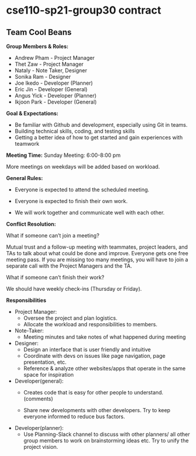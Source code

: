 # cse110-sp21-group30 contract

## Team Cool Beans

**Group Members & Roles:**
-   Andrew Pham - Project Manager
-   Thet Zaw - Project Manager
-   Nataly - Note Taker, Designer
-   Sonika Ram - Designer
-   Joe Ikedo - Developer (Planner)
-   Eric Jin - Developer (General)
-   Angus Yick - Developer (Planner)
-   Ikjoon Park - Developer (General)

**Goal & Expectations:**

-   Be familiar with Github and development, especially using Git in teams.
-   Building technical skills, coding, and testing skills
-   Getting a better idea of how to get started and gain experiences with teamwork

**Meeting Time:**
Sunday Meeting: 6:00-8:00 pm

More meetings on weekdays will be added based on workload.

**General Rules:**
-   Everyone is expected to attend the scheduled meeting.
    
-   Everyone is expected to finish their own work.
    
-   We will work together and communicate well with each other.

**Conflict Resolution:**

What if someone can’t join a meeting?

Mutual trust and a follow-up meeting with teammates, project leaders, and TAs to talk about what could be done and improve. Everyone gets one free meeting pass. If you are missing too many meetings, you will have to join a separate call with the Project Managers and the TA.

What if someone can’t finish their work?

We should have weekly check-ins (Thursday or Friday).

**Responsibilities**
- Project Manager:
	-  Oversee the project and plan logistics.
	-  Allocate the workload and responsibilities to members.
- Note-Taker:
	-   Meeting minutes and take notes of what happened during meeting
- Designer:
	-  Design an interface that is user friendly and intuitive   
	-  Coordinate with devs on issues like page navigation, page presentation, etc.
	-  Reference & analyze other websites/apps that operate in the same space for inspiration
- Developer(general):
	-   Creates code that is easy for other people to understand. (comments)
    
	-   Share new developments with other developers. Try to keep everyone informed to reduce bus factors.
- Developer(planner):
	 -   Use Planning-Slack channel to discuss with other planners/ all other group members to work on brainstorming ideas etc. Try to unify the project vision.


